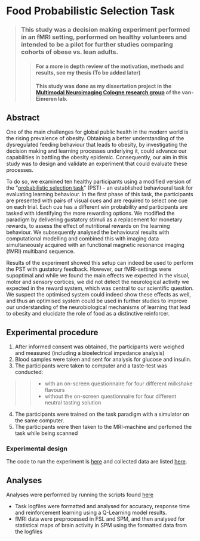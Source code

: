 # Food Probabilistic Selection Task 
> ### This study was a decision making experiment performed in an fMRI setting, performed on healthy volunteers and intended to be a pilot for further studies comparing cohorts of obese vs. lean adults.
>> #### For a more in depth review of the motivation, methods and results, see my thesis (To be added later) 
>> #### This study was done as my dissertation project in the [Multimodal Neuroimaging Cologne research group](https://mmni.de/) of the van-Eimeren lab.

## Abstract

One of the main challenges for global public health in the modern world is the rising prevalence of obesity. Obtaining a better understanding of the dysregulated feeding behaviour that leads to obesity, by investigating the decision making and learning processes underlying it, could advance our capabilities in battling the obesity epidemic. 
Consequently, our aim in this study was to design and validate an experiment that could evaluate these processes.

To do so, we examined ten healthy participants using a modified version of the "[probabilistic selection task](https://www.science.org/doi/10.1126/science.1102941)" (PST)  - an established behavioural task for evaluating learning behaviour. In the first phase of this task, the participants are presented with pairs of visual cues and are required to select one cue on each trial. Each cue has a different win probability and participants are tasked with identifying the more rewarding options. We modified the paradigm by delivering gustatory stimuli as a replacement for monetary rewards, to assess the effect of nutritional rewards on the learning behaviour. 
We subsequently analysed the behavioural results with computational modelling and combined this with imaging data simultaneously acquired with an functional magnetic resonance imaging (fMRI) multiband sequence.

Results of the experiment showed this setup can indeed be used to perform the PST with gustatory feedback. 
However, our fMRI-settings were supoptimal and while we found the main effects we expected in the visual, motor and sensory cortices, we did not detect the neurological activity we expected in the reward system, which was central to our scientific question. We suspect the optimised system could indeed show these effects as well, and thus an optimised system could be used in further studies to improve our understanding of the neurobiological mechanisms of learning that lead to obesity and elucidate the role of food as a distinctive reinforcer. 

## Experimental procedure

1. After informed consent was obtained, the participants were weighed and measured (including a bioelectrical impedance analysis)
2. Blood samples were taken and sent for analysis for glucose and insulin.
3. The participants were taken to computer and a taste-test was conducted:
>> * with an on-screen questionnaire for four different milkshake flavours
>> * without the on-screen questionnaire for four different neutral tasting solution
4. The participants were trained on the task paradigm with a simulator on the same computer.
5. The participants were then taken to the MRI-machine and perfomed the task while being scanned
 
### Experimental design

The code to run the experiment is [here](experiment/README.md) and collected data are listed [here](data/README.md).

## Analyses
Analyses were performed by running the scripts found [here](experiment/README.md) 
* Task logfiles were formatted and analysed for accuracy, response time and reinforcement learning using a Q-Learning model results.
* fMRI data were preprocessed in FSL and SPM, and then analysed for statistical maps of brain activity in SPM using the formatted data from the logfiles
